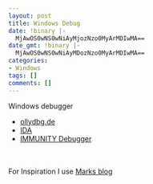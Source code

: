 ```yaml
---
layout: post
title: Windows Debug
date: !binary |-
  MjAwOS0wNS0wNiAyMjozNzo0MyArMDIwMA==
date_gmt: !binary |-
  MjAwOS0wNS0wNiAyMDozNzo0MyArMDIwMA==
categories:
- Windows
tags: []
comments: []
---
```

Windows debugger
<ul>
<li><a href="http://www.ollydbg.de/" target="_blank">ollydbg.de</a></li>
<li><a href="http://www.hex-rays.com/idapro/idadownfreeware.htm" target="_blank">IDA</a></li>
<li><a href="http://www.immunitysec.com/products-immdbg.shtml" target="_blank">IMMUNITY Debugger</a></li><br />
</ul><br />
For Inspiration I use <a href="http://blogs.technet.com/b/markrussinovich/">Marks blog</a>
<p>&nbsp;
<p>&nbsp;
